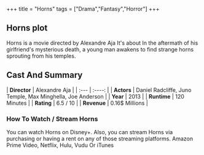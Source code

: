 +++
title = "Horns"
tags = ["Drama","Fantasy","Horror"]
+++
## Horns plot
Horns is a movie directed by Alexandre Aja It's about In the aftermath of his girlfriend's mysterious death, a young man awakens to find strange horns sprouting from his temples.
## Cast And Summary
| **Director**      | Alexandre Aja |
    | :---        |    :----:   |
    |  **Actors** | Daniel Radcliffe, Juno Temple, Max Minghella, Joe Anderson |
    | **Year**   | 2013    |
    |  **Runtime** | 120 Minutes |
    |  **Rating** | 6.5 / 10 | 
    |  **Revenue** | 0.16$ Millions |
### How To Watch / Stream Horns
You can watch Horns on Disney+.
Also, you can stream Horns via purchasing or having a rent on any of those streaming platforms.
Amazon Prime Video, Netflix, Hulu, Vudu Or iTunes